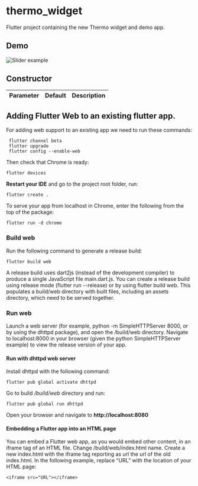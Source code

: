 # thermo_widget

Flutter project containing the new Thermo widget and demo app.

## Demo

![Slider example](demo.gif)

## Constructor

| Parameter |   Default   | Description |
| - | - | - |


## Adding Flutter Web to an existing flutter app.

For adding web support to an existing app we need to run these commands:
```
 flutter channel beta
 flutter upgrade
 flutter config --enable-web
```
Then check that Chrome is ready:
```
flutter devices
```
**Restart your IDE** and go to the project root folder, run:
```
flutter create .
```
To serve your app from localhost in Chrome, enter the following from the top of the package:
```
flutter run -d chrome
```

### Build web
Run the following command to generate a release build:
```
flutter build web
```
A release build uses dart2js (instead of the development compiler) to produce a single JavaScript 
file main.dart.js. You can create a release build using release mode (flutter run --release) or by
using flutter build web. This populates a build/web directory with built files, including an assets
directory, which need to be served together.

### Run web
Launch a web server (for example, python -m SimpleHTTPServer 8000, or by using the dhttpd package),
and open the /build/web directory. Navigate to localhost:8000 in your browser (given the python
SimpleHTTPServer example) to view the release version of your app.

#### Run with dhttpd web server
Install dhttpd with the following command:
```
flutter pub global activate dhttpd
```
Go to build */build/web* directory and run:
```
flutter pub global run dhttpd
```
Open your browser and navigate to **http://localhost:8080**

#### Embedding a Flutter app into an HTML page
You can embed a Flutter web app, as you would embed other content, in an iframe tag of an HTML file.
Change /build/web/index.html name. Create a new index.html with the iframe tag reporting as url the
url of the old index.html.
In the following example, replace “URL” with the location of your HTML page:
```
<iframe src="URL"></iframe>
```


